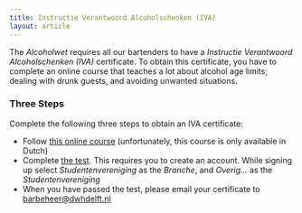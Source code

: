 ```yaml
---
title: Instructie Verantwoord Alcoholschenken (IVA)
layout: article
---
```


The _Alcoholwet_ requires all our bartenders to have a _Instructie Verantwoord Alcoholschenken (IVA)_ certificate.
To obtain this certificate, you have to complete an online course that teaches a lot about alcohol age limits, dealing with drunk guests, and avoiding unwanted situations.

### Three Steps
Complete the following three steps to obtain an IVA certificate:

* Follow [this online course](https://verantwoordalcoholverkopen.nl/studentenvereniging) (unfortunately, this course is only available in Dutch)
* Complete [the test](https://verantwoordalcoholverkopen.nl/toets). This requires you to create an account. While signing up select _Studentenvereniging_ as the _Branche_, and _Overig..._ as the _Studentenvereniging_
* When you have passed the test, please email your certificate to [barbeheer@dwhdelft.nl](mailto:barbeheer@dwhdelft.nl)

